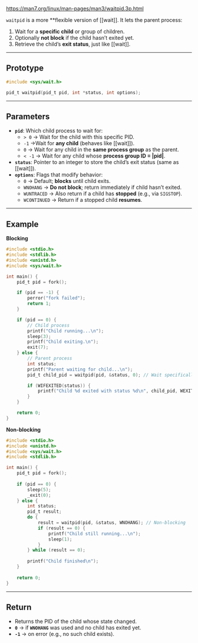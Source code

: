 https://man7.org/linux/man-pages/man3/waitpid.3p.html

`waitpid` is a more **flexible version of [[wait]]. It lets the parent process:

1. Wait for a **specific child** or group of children.
2. Optionally **not block** if the child hasn’t exited yet.
3. Retrieve the child’s **exit status**, just like [[wait]].

___
## Prototype

```c
#include <sys/wait.h>

pid_t waitpid(pid_t pid, int *status, int options);
```

___
## Parameters

- **`pid`**: Which child process to wait for:
    - `> 0` → Wait for the child with this specific PID.
    - `-1` →Wait for **any child** (behaves like [[wait]]).
    - `0` → Wait for any child in the **same process group** as the parent.
    - `< -1` → Wait for any child whose **process group ID = |pid|**.
- **`status`**: Pointer to an integer to store the child’s exit status (same as [[wait]]).
- **`options`**: Flags that modify behavior:
    - `0` → Default; **blocks** until child exits.
    - `WNOHANG` → **Do not block**; return immediately if child hasn’t exited.
    - `WUNTRACED` → Also return if a child has **stopped** (e.g., via `SIGSTOP`).
    - `WCONTINUED` → Return if a stopped child **resumes**.

___
## Example

**Blocking**
```c
#include <stdio.h>
#include <stdlib.h>
#include <unistd.h>
#include <sys/wait.h>

int main() {
    pid_t pid = fork();

    if (pid == -1) {
        perror("fork failed");
        return 1;
    }

    if (pid == 0) {
        // Child process
        printf("Child running...\n");
        sleep(3);
        printf("Child exiting.\n");
        exit(7);
    } else {
        // Parent process
        int status;
        printf("Parent waiting for child...\n");
        pid_t child_pid = waitpid(pid, &status, 0); // Wait specifically for this child

        if (WIFEXITED(status)) {
            printf("Child %d exited with status %d\n", child_pid, WEXITSTATUS(status));
        }
    }

    return 0;
}
```

**Non-blocking**
```c
#include <stdio.h>
#include <unistd.h>
#include <sys/wait.h>
#include <stdlib.h>

int main() {
	pid_t pid = fork();
	
	if (pid == 0) {
	    sleep(5);
	    _exit(0);
	} else {
	    int status;
	    pid_t result;
	    do {
	        result = waitpid(pid, &status, WNOHANG); // Non-blocking
	        if (result == 0) {
	            printf("Child still running...\n");
	            sleep(1);
	        }
	    } while (result == 0);
	
	    printf("Child finished\n");
	}
	
    return 0;
}
```

___
## Return

- Returns the PID of the child whose state changed.
- **`0`** → if **`WNOHANG`** was used and no child has exited yet.
- **`-1`** → on error (e.g., no such child exists).